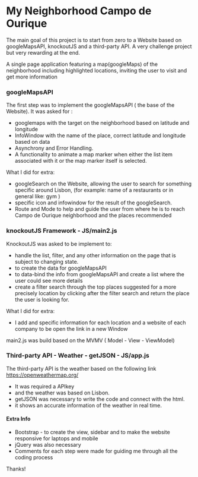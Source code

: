 # My Neighborhood Campo de Ourique

The main goal of this project is to start from zero to a Website based on googleMapsAPI, knockoutJS and a third-party API.
A very challenge project but very rewarding at the end.

A single page application featuring a map(googleMaps) of the neighborhood including highlighted locations, inviting the user to visit and get more information

### googleMapsAPI

The first step was to implement the googleMapsAPI ( the base of the Website).
It was asked for :
* googlemaps with the target on the neighborhood based on latitude and longitude
* InfoWindow with the name of the place, correct latitude and longitude based on data
* Asynchrony and Error Handling.
* A functionality to animate a map marker when either the list item associated with it or the map marker itself is selected.

What I did for extra:
* googleSearch on the Website, allowing the user to search for something specific around Lisbon, (for example: name of a restaurants or in general like: gym )
* specific icon and infowindow for the result of the googleSearch.
* Route and Mode to help and guide the user from where he is to reach Campo de Ourique neighborhood and the places recommended


### knockoutJS Framework - JS/main2.js

KnockoutJS was asked to be implement to:
* handle the list, filter, and any other information on the page that is subject to changing state.
* to create the data for googleMapsAPI
* to data-bind the info from googleMapsAPI and create a list where the user could see more details
* create a filter search through the top places suggested for a more precisely location by clicking after the filter search and return the place the user is looking for.

What I did for extra:
* I add and specific information for each location and a website of each company to be open the link in a new Window

main2.js was build  based on the MVMV ( Model - View - ViewModel)

### Third-party API - Weather - getJSON  - JS/app.js

The third-party API is the weather based on the following link https://openweathermap.org/
* It was required a APIkey
* and the weather was based on Lisbon.
* getJSON was necessary to write the code and connect with the html.
* it shows an accurate information of the weather in real time.


#### Extra Info
 * Bootstrap - to create the view, sidebar and to make the website responsive for laptops and mobile
 * jQuery was also necessary
 * Comments for each step were made for guiding me through all the coding process

 Thanks!
